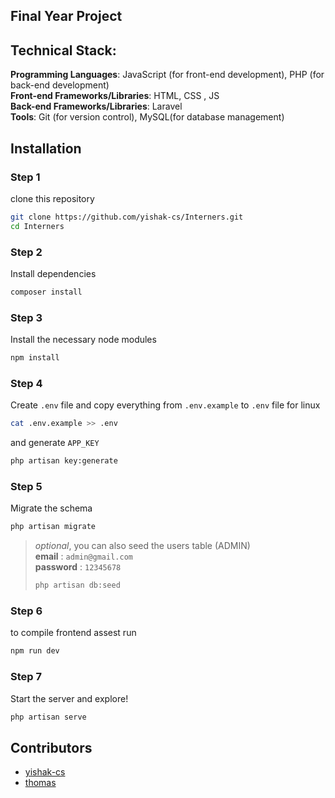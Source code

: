## Final Year Project
## Technical Stack:
**Programming Languages**: JavaScript (for front-end development), PHP (for back-end development)<br>
**Front-end Frameworks/Libraries**: HTML, CSS , JS<br>
**Back-end Frameworks/Libraries**: Laravel<br>
**Tools**: Git (for version control), MySQL(for database management)

## Installation
### Step 1
clone this repository
``` bash 
git clone https://github.com/yishak-cs/Interners.git
cd Interners
```
### Step 2
Install dependencies
```bash
composer install 
```
### Step 3
Install the necessary node modules
```bash
npm install 
```
###  Step 4
Create ``.env`` file and copy everything from ``.env.example`` to ``.env`` file
for linux
```bash
cat .env.example >> .env
```
and generate ``APP_KEY``
```bash
php artisan key:generate
```
### Step 5
Migrate the schema
```bash
php artisan migrate
```
>_optional_, you can also seed the users table (ADMIN)<br>
**email** : `admin@gmail.com`<br>
**password** : `12345678`
>```bash
>php artisan db:seed
>```
### Step 6
to compile frontend assest run
```bash
npm run dev 
```
### Step 7
Start the server and explore!
```bash
php artisan serve
```

## Contributors
- [yishak-cs](https://github.com/yishak-cs)
- [thomas](https://github.com/rutemul)
